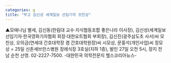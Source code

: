 ```yaml
---
categories: g
title: "부고 김신성 세계일보 선임기자 모친상"
---
```

▲모애나님 별세, 김신동(한림대 교수·지식협동조합 좋은나라 이사장), 김신성(세계일보 선임기자·한국영화기자협회 회장·대한요트협회 부회장), 김신진(광주삼도초 사서)씨 모친상, 오의금(연세대 간호대학장 겸 간호대학원장)씨 시모상, 문홍석(개인사업)씨 장모상 = 25일 신촌세브란스병원 장례식장 3호실(지하 1층), 발인 27일 오전 5시, 장지 전남 순천 선영. 02-2227-7500. -대한민국 의학전문지 헬스코리아뉴스-